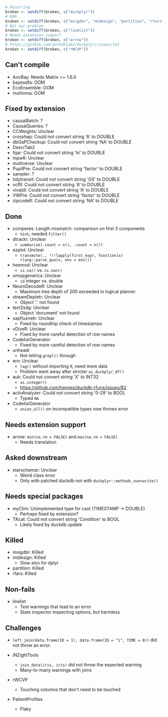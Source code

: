 ```r
# Recurring
broken <- setdiff(broken, c("duckplyr"))
# OOM
broken <- setdiff(broken, c("msigdbr", "mtdesign", "partition", "rfars"))
# Not our problem
broken <- setdiff(broken, c("linelist"))
# Needs extension support
broken <- setdiff(broken, c("arrow"))
# https://github.com/duckdblabs/duckplyr/issues/162
broken <- setdiff(broken, c("rWCVP"))
```

## Can't compile

- AovBay: Needs Matrix >= 1.6.0
- bayesdfa: OOM
- EcoEnsemble: OOM
- multinma: OOM


## Fixed by extension

- causalBatch: ?
- CausalQueries: ?
- CCWeights: Unclear
- crosshap: Could not convert string 'A' to DOUBLE
- dbGaPCheckup: Could not convert string 'NA' to DOUBLE
- DescrTab2
- fqar: Could not convert string 'hi' to DOUBLE
- mpwR: Unclear
- multiverse: Unclear
- PupilPre: Could not convert string 'factor' to DOUBLE
- sampler: ?
- tidytransit: Could not convert string 'GS' to DOUBLE
- vcfR: Could not convert string 'A' to DOUBLE
- vivaldi: Could not convert string 'A' to DOUBLE
- VWPre: Could not convert string 'factor' to DOUBLE
- zipcodeR: Could not convert string 'NA' to DOUBLE

## Done

- comperes: Length mismatch: comparison on first 3 components
    - `%in%`, needed `filter()`
- dtrackr: Unclear
    - `summarize(.count = n(), .count = n())`
- ezplot: Unclear
    - `transmute(., !!!lapply(first_expr, function(x) rlang::parse_quo(x, env = env)))`
- heemod: Unclear
    - `is.na()` vs. `is.nan()`
- omopgenerics: Unclear
    - `id` integer vs. double
- NeuroDecodeR: Unclear
    - Maximum tree depth of 200 exceeded in logical planner
- streamDepletr: Unclear
    - Object '.' not found
- text2sdg: Unclear
    - Object 'document' not found
- sapfluxnetr: Unclear
    - Fixed by roundtrip check of timestamps
- vDiveR: Unclear
    - Fixed by more careful detection of row names
- CodelistGenerator
    - Fixed by more careful detection of row names
- unheadr
    - Not letting `grepl()` through
- ern: Unclear
    - `lag()` without importing it, need more data
    - Problem went away after stricter `as_duckplyr_df()`
- auk: Could not convert string 'X' to INT32
    - `as.integer()`
    - https://github.com/hannes/duckdb-rfuns/issues/82
- activAnalyzer: Could not convert string '0-29' to BOOL
    - Typed `NA`
- CodelistGenerator
    - `union_all()` on incompatible types now throws error

## Needs extension support

- arrow: `min(na.rm = FALSE)` and `max(na.rm = FALSE)`
    - Needs translation

## Asked downstream

- starschemar: Unclear
    - Weird class error
    - Only with patched duckdb not with `duckplyr::methods_overwrite()`

## Needs special packages

- myClim: Unimplemented type for cast (TIMESTAMP -> DOUBLE)
    - Perhaps fixed by extension?
- TKcat: Could not convert string 'Condition' to BOOL
    - Likely fixed by duckdb update

## Killed

- msigdbr: Killed
- mtdesign: Killed
    - Slow also for dplyr
- partition: Killed
- rfars: Killed

## Non-fails

- linelist
    - Test warnings that lead to an error
    - State inspector inspecting options, but harmless

## Challenges

- `left_join(data.frame(ID = 1), data.frame(ID = "1", TIME = 0))` did not throw an error.

- iNZightTools
    - `join_data(iris, iris)` did not throw the expected warning
    - Many-to-many warnings with joins

- rWCVP
    - Touching columns that don't need to be touched

- PatientProfiles
    - Flaky

